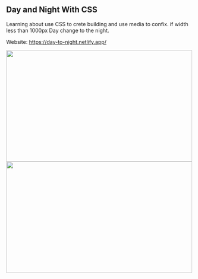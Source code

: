 **Day and Night With CSS**
--  
Learning about use CSS to crete building and use media to confix. if width less than 1000px Day change to the night.   

Website: https://day-to-night.netlify.app/  

<img src="https://imgur.com/040VZP6.png" width="500" height="300">
<img src="https://imgur.com/4aVXHWC.png" width="500" height="300">



